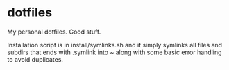 # dotfiles

My personal dotfiles. Good stuff.

Installation script is in install/symlinks.sh and it simply
symlinks all files and subdirs that ends with .symlink into
~ along with some basic error handling to avoid duplicates.
